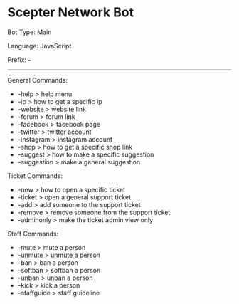 # Scepter Network Bot

Bot Type: Main

Language: JavaScript

Prefix: -

----------

General Commands:

- -help > help menu
- -ip > how to get a specific ip
- -website > website link
- -forum > forum link
- -facebook > facebook page
- -twitter > twitter account
- -instagram > instagram account
- -shop > how to get a specific shop link
- -suggest > how to make a specific suggestion
- -suggestion > make a general suggestion

Ticket Commands:

- -new > how to open a specific ticket
- -ticket > open a general support ticket
- -add > add someone to the support ticket
- -remove > remove someone from the support ticket
- -adminonly > make the ticket admin view only

Staff Commands:

- -mute > mute a person
- -unmute > unmute a person
- -ban > ban a person
- -softban > softban a person
- -unban > unban a person
- -kick > kick a person
- -staffguide > staff guideline